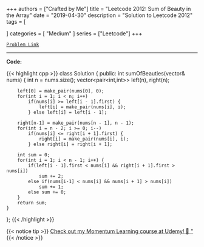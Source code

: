 
+++
authors = ["Crafted by Me"]
title = "Leetcode 2012: Sum of Beauty in the Array"
date = "2019-04-30"
description = "Solution to Leetcode 2012"
tags = [
    
]
categories = [
    "Medium"
]
series = ["Leetcode"]
+++



[`Problem Link`](https://leetcode.com/problems/sum-of-beauty-in-the-array/description/)

---



**Code:**

{{< highlight cpp >}}
class Solution {
public:
    int sumOfBeauties(vector<int>& nums) {
        int n = nums.size();
        vector<pair<int,int>> left(n), right(n);

        left[0] = make_pair(nums[0], 0);
        for(int i = 1; i < n; i++)
            if(nums[i] >= left[i - 1].first) {
                left[i] = make_pair(nums[i], i);
            } else left[i] = left[i - 1];
        
        right[n-1] = make_pair(nums[n - 1], n - 1);
        for(int i = n - 2; i >= 0; i--)
            if(nums[i] <= right[i + 1].first) {
                right[i] = make_pair(nums[i], i);
            } else right[i] = right[i + 1];
        
        int sum = 0;
        for(int i = 1; i < n - 1; i++) {
            if(left[i - 1].first < nums[i] && right[i + 1].first > nums[i])
                sum += 2;
            else if(nums[i-1] < nums[i] && nums[i + 1] > nums[i])
                sum += 1;
            else sum += 0;
        }
        return sum;
    }
};
{{< /highlight >}}



{{< notice tip >}}
[Check out my Momentum Learning course at Udemy! 🚀 "](https://www.udemy.com/course/blind-75-the-data-structures-and-algorithms-essentials/)
{{< /notice >}}

